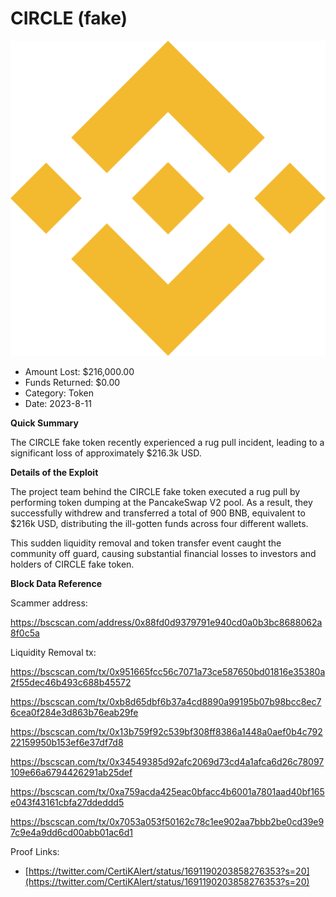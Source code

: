 # CIRCLE (fake)
![CIRCLE (fake)](/rektimages/CIRCLE-fake-token-rug-pull.png)
- Amount Lost: $216,000.00
- Funds Returned: $0.00
- Category: Token
- Date: 2023-8-11

**Quick Summary**

The CIRCLE fake token recently experienced a rug pull incident, leading to a significant loss of approximately $216.3k USD.

  


 **Details of the Exploit**

The project team behind the  CIRCLE fake token executed a rug pull by performing token dumping at the PancakeSwap V2 pool. As a result, they successfully withdrew and transferred a total of 900   BNB, equivalent to $216k USD, distributing the ill-gotten funds across four different wallets.

  


This sudden liquidity removal and token transfer event caught the community off guard, causing substantial financial losses to investors and holders of   CIRCLE fake token.

  


 **Block Data Reference**

Scammer address: 

https://bscscan.com/address/0x88fd0d9379791e940cd0a0b3bc8688062a8f0c5a

Liquidity Removal tx:

https://bscscan.com/tx/0x951665fcc56c7071a73ce587650bd01816e35380a2f55dec46b493c688b45572

https://bscscan.com/tx/0xb8d65dbf6b37a4cd8890a99195b07b98bcc8ec76cea0f284e3d863b76eab29fe

https://bscscan.com/tx/0x13b759f92c539bf308ff8386a1448a0aef0b4c79222159950b153ef6e37df7d8

https://bscscan.com/tx/0x34549385d92afc2069d73cd4a1afca6d26c78097109e66a6794426291ab25def

https://bscscan.com/tx/0xa759acda425eac0bfacc4b6001a7801aad40bf165e043f43161cbfa27ddeddd5

https://bscscan.com/tx/0x7053a053f50162c78c1ee902aa7bbb2be0cd39e97c9e4a9dd6cd00abb01ac6d1


Proof Links:
- [https://twitter.com/CertiKAlert/status/1691190203858276353?s=20](https://twitter.com/CertiKAlert/status/1691190203858276353?s=20)


